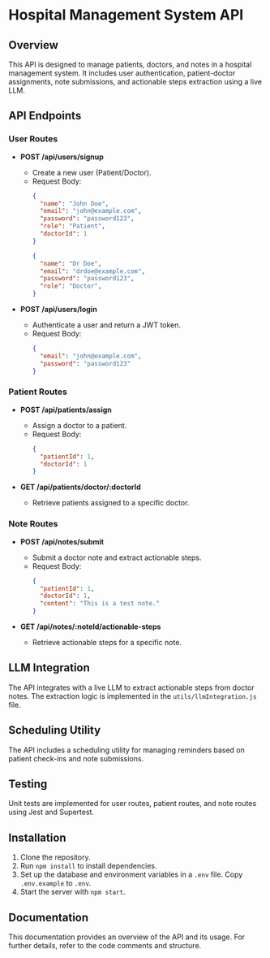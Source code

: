 # Hospital Management System API

## Overview
This API is designed to manage patients, doctors, and notes in a hospital management system. It includes user authentication, patient-doctor assignments, note submissions, and actionable steps extraction using a live LLM.

## API Endpoints

### User Routes
- **POST /api/users/signup**
  - Create a new user (Patient/Doctor).
  - Request Body:
    ```json
    {
      "name": "John Doe",
      "email": "john@example.com",
      "password": "password123",
      "role": "Patient",
      "doctorId": 1
    }
    ```
    ```json
    {
      "name": "Dr Doe",
      "email": "drdoe@example.com",
      "password": "password123",
      "role": "Doctor",
    }
    ```

- **POST /api/users/login**
  - Authenticate a user and return a JWT token.
  - Request Body:
    ```json
    {
      "email": "john@example.com",
      "password": "password123"
    }
    ```

### Patient Routes
- **POST /api/patients/assign**
  - Assign a doctor to a patient.
  - Request Body:
    ```json
    {
      "patientId": 1,
      "doctorId": 1
    }
    ```

- **GET /api/patients/doctor/:doctorId**
  - Retrieve patients assigned to a specific doctor.

### Note Routes
- **POST /api/notes/submit**
  - Submit a doctor note and extract actionable steps.
  - Request Body:
    ```json
    {
      "patientId": 1,
      "doctorId": 1,
      "content": "This is a test note."
    }
    ```

- **GET /api/notes/:noteId/actionable-steps**
  - Retrieve actionable steps for a specific note.

## LLM Integration
The API integrates with a live LLM to extract actionable steps from doctor notes. The extraction logic is implemented in the `utils/llmIntegration.js` file.

## Scheduling Utility
The API includes a scheduling utility for managing reminders based on patient check-ins and note submissions.

## Testing
Unit tests are implemented for user routes, patient routes, and note routes using Jest and Supertest.

## Installation
1. Clone the repository.
2. Run `npm install` to install dependencies.
3. Set up the database and environment variables in a `.env` file. Copy `.env.example` to `.env`.
4. Start the server with `npm start`.

## Documentation
This documentation provides an overview of the API and its usage. For further details, refer to the code comments and structure.
